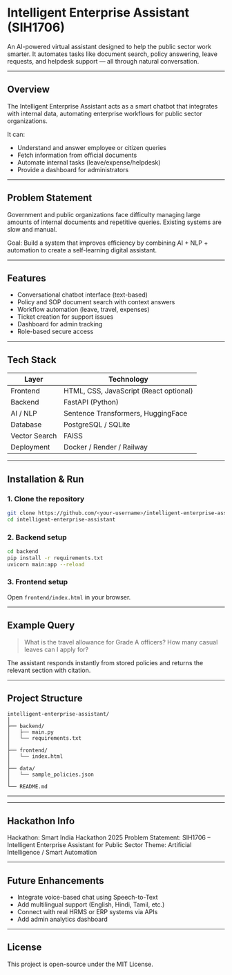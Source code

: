 

# Intelligent Enterprise Assistant (SIH1706)

An AI-powered virtual assistant designed to help the public sector work smarter.
It automates tasks like document search, policy answering, leave requests, and helpdesk support — all through natural conversation.

---

## Overview

The Intelligent Enterprise Assistant acts as a smart chatbot that integrates with internal data, automating enterprise workflows for public sector organizations.

It can:

* Understand and answer employee or citizen queries
* Fetch information from official documents
* Automate internal tasks (leave/expense/helpdesk)
* Provide a dashboard for administrators

---

## Problem Statement

Government and public organizations face difficulty managing large amounts of internal documents and repetitive queries.
Existing systems are slow and manual.

Goal: Build a system that improves efficiency by combining AI + NLP + automation to create a self-learning digital assistant.

---

## Features

* Conversational chatbot interface (text-based)
* Policy and SOP document search with context answers
* Workflow automation (leave, travel, expenses)
* Ticket creation for support issues
* Dashboard for admin tracking
* Role-based secure access

---

## Tech Stack

| Layer         | Technology                             |
| ------------- | -------------------------------------- |
| Frontend      | HTML, CSS, JavaScript (React optional) |
| Backend       | FastAPI (Python)                       |
| AI / NLP      | Sentence Transformers, HuggingFace     |
| Database      | PostgreSQL / SQLite                    |
| Vector Search | FAISS                                  |
| Deployment    | Docker / Render / Railway              |

---

## Installation & Run

### 1. Clone the repository

```bash
git clone https://github.com/<your-username>/intelligent-enterprise-assistant.git
cd intelligent-enterprise-assistant
```

### 2. Backend setup

```bash
cd backend
pip install -r requirements.txt
uvicorn main:app --reload
```

### 3. Frontend setup

Open `frontend/index.html` in your browser.

---

## Example Query

> What is the travel allowance for Grade A officers?
> How many casual leaves can I apply for?

The assistant responds instantly from stored policies and returns the relevant section with citation.

---

## Project Structure

```
intelligent-enterprise-assistant/
│
├── backend/
│   ├── main.py
│   └── requirements.txt
│
├── frontend/
│   └── index.html
│
├── data/
│   └── sample_policies.json
│
└── README.md
```

---



---

## Hackathon Info

Hackathon: Smart India Hackathon 2025
Problem Statement: SIH1706 – Intelligent Enterprise Assistant for Public Sector
Theme: Artificial Intelligence / Smart Automation

---

## Future Enhancements

* Integrate voice-based chat using Speech-to-Text
* Add multilingual support (English, Hindi, Tamil, etc.)
* Connect with real HRMS or ERP systems via APIs
* Add admin analytics dashboard

---

## License

This project is open-source under the MIT License.


